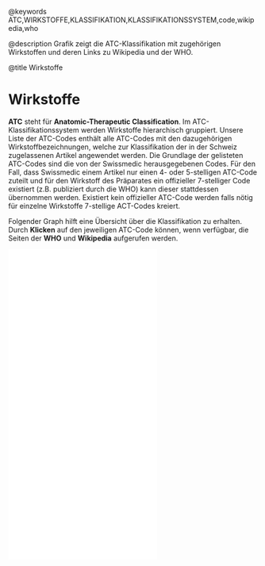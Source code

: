 @keywords
ATC,WIRKSTOFFE,KLASSIFIKATION,KLASSIFIKATIONSSYSTEM,code,wikipedia,who

@description
Grafik zeigt die ATC-Klassifikation mit zugehörigen Wirkstoffen und deren Links zu Wikipedia und der WHO.

@title
Wirkstoffe

# Wirkstoffe

**ATC** steht für **Anatomic-Therapeutic Classification**. Im ATC-Klassifikationssystem
werden Wirkstoffe hierarchisch gruppiert. Unsere Liste der ATC-Codes enthält alle
ATC-Codes mit den dazugehörigen Wirkstoffbezeichnungen, welche zur Klassifikation der
in der Schweiz zugelassenen Artikel angewendet werden. Die Grundlage der gelisteten
ATC-Codes sind die von der Swissmedic herausgegebenen Codes. Für den Fall, dass Swissmedic
einem Artikel nur einen 4- oder 5-stelligen ATC-Code zuteilt und für den Wirkstoff des
Präparates ein offizieller 7-stelliger Code existiert (z.B. publiziert durch die WHO)
kann dieser stattdessen übernommen werden. Existiert kein offizieller ATC-Code werden
falls nötig für einzelne Wirkstoffe 7-stellige ACT-Codes kreiert.

Folgender Graph hilft eine Übersicht über die Klassifikation zu erhalten. Durch
__Klicken__ auf den jeweiligen ATC-Code können, wenn verfügbar, die Seiten der
__WHO__ und __Wikipedia__ aufgerufen werden.


<iframe src="/datensatz/docs/sunburst.html" frameborder="0" allowfullscreen="true" style='height: 626px;'> </iframe>
